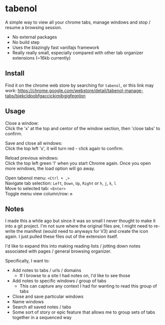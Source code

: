 # tabenol
A simple way to view all your chrome tabs, manage windows and stop / resume a browsing session.

- No external packages
- No build step
- Uses the blazingly fast vanillajs framework
- Really really small, especially compared with other tab organizer extensions (~16kb currently)

## Install
Find it on the chrome web store by searching for `tabenol`, or this link may work: https://chrome.google.com/webstore/detail/tabenol-manage-tabs/biekcldpobfgaccickimibgjgfegnlpn

## Usage
Close a window:  
Click the 'x' at the top and centor of the window section, then 'close tabs' to confirm.

Save and close all windows:  
Click the top left 'x', it will turn red - click again to confirm.

Reload previous windows:  
Click the top left green 'l' when you start Chrome again. Once you open more windows, the load option will go away.

Open tabenol menu: `<Ctrl + ,>`  
Navigate tab selection: `Left`, `Down`, `Up`, `Right` or `h`, `j`, `k`, `l`  
Move to selected tab: `<Enter>`  
Toggle menu view column/row: `m`

## Notes
I made this a while ago but since it was so small I never thought to make it into a git project. I'm not sure where the original files are, I might need to re-write the manifest (would need to anyways for V3) and create the icon again. I just pulled these files out of the extension itself.

I'd like to expand this into making reading lists / jotting down notes associated with pages / general browsing organizer.

Specifically, I want to:
* Add notes to tabs / urls / domains
    * If I browse to a site I had notes on, I'd like to see those
* Add notes to specific windows / group of tabs
    * This can capture any context I had for wanting to read this group of tabs
* Close and save particular windows
* Name windows
* Search all saved notes / tabs
* Some sort of story or epic feature that allows me to group sets of tabs together in a sequenced way